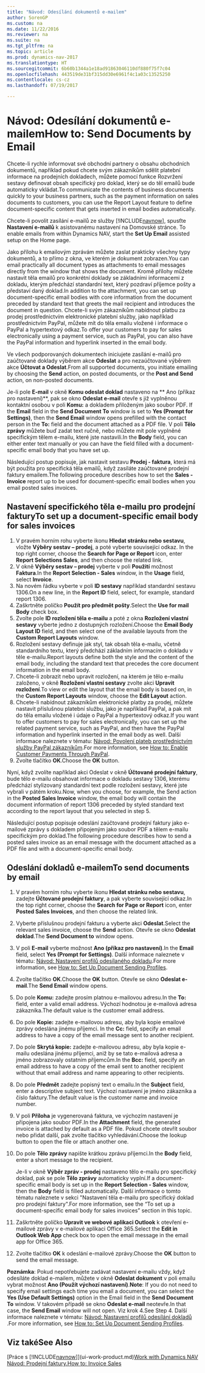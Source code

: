 ```yaml
---
title: "Návod: Odesílání dokumentů e-mailem"
author: SorenGP
ms.custom: na
ms.date: 11/22/2016
ms.reviewer: na
ms.suite: na
ms.tgt_pltfrm: na
ms.topic: article
ms.prod: dynamics-nav-2017
ms.translationtype: HT
ms.sourcegitcommit: 6b60b1344a1e18ad91863046110df880f75f7c04
ms.openlocfilehash: 443519de31bf315dd30e6961f4c1a03c13525250
ms.contentlocale: cs-cz
ms.lasthandoff: 07/19/2017

---
```


# <a name="how-to-send-documents-by-email"></a><span data-ttu-id="31e27-102">Návod: Odesílání dokumentů e-mailem</span><span class="sxs-lookup"><span data-stu-id="31e27-102">How to: Send Documents by Email</span></span>
<span data-ttu-id="31e27-103">Chcete-li rychle informovat své obchodní partnery o obsahu obchodních dokumentů, například pokud chcete svým zákazníkům sdělit platební informace na prodejních dokladech, můžete pomocí funkce Rozvržení sestavy definovat obsah specifický pro doklad, který se do těl emailů bude automaticky vkládat.</span><span class="sxs-lookup"><span data-stu-id="31e27-103">To communicate the contents of business documents quickly to your business partners, such as the payment information on sales documents to customers, you can use the Report Layout feature to define document-specific content that gets inserted in email bodies automatically.</span></span>

<span data-ttu-id="31e27-104">Chcete-li povolit zasílání e-mailů ze služby [!INCLUDE[navnow](includes/navnow_md.md)], spusťte **Nastavení e-mailů** k asistovanému nastavení na Domovské stránce. </span><span class="sxs-lookup"><span data-stu-id="31e27-104">To enable emails from within Dynamics NAV, start the **Set Up Email** assisted setup on the Home page.</span></span>

<span data-ttu-id="31e27-105">Jako přílohu k emailovým zprávám můžete zaslat prakticky všechny typy dokumentů, a to přímo z okna, ve kterém je dokument zobrazen.</span><span class="sxs-lookup"><span data-stu-id="31e27-105">You can email practically all document types as attachments to email messages directly from the window that shows the document.</span></span> <span data-ttu-id="31e27-106">Kromě přílohy můžete nastavit těla emailů pro konkrétní doklady se základními informacemi z dokladu, kterým předchází standardní text, který pozdraví příjemce pošty a představí daný doklad.</span><span class="sxs-lookup"><span data-stu-id="31e27-106">In addition to the attachment, you can set up document-specific email bodies with core information from the document preceded by standard text that greets the mail recipient and introduces the document in question.</span></span> <span data-ttu-id="31e27-107">Chcete-li svým zákazníkům nabídnout platbu za prodej prostřednictvím elektronické platební služby, jako například prostřednictvím PayPal, můžete mít do těla emailu vložené i informace o PayPal a hypertextový odkaz.</span><span class="sxs-lookup"><span data-stu-id="31e27-107">To offer your customers to pay for sales electronically using a payment service, such as PayPal, you can also have the PayPal information and hyperlink inserted in the email body.</span></span>

<span data-ttu-id="31e27-108">Ve všech podporovaných dokumentech iniciujete zasílání e-mailů pro zaúčtované doklady výběrem akce **Odeslat** a pro nezaúčtované výběrem akce **Účtovat a Odeslat**.</span><span class="sxs-lookup"><span data-stu-id="31e27-108">From all supported documents, you initiate emailing by choosing the **Send** action, on posted documents, or the **Post and Send** action, on non-posted documents.</span></span>

<span data-ttu-id="31e27-109">Je-li pole **E-mail** v okně **Komu odeslat doklad** nastaveno na ** Ano (příkaz pro nastavení)**, pak se okno **Odeslat e-mail** otevře s již vyplněnou kontaktní osobou v poli **Komu:** a dokladem přiloženým jako soubor PDF. </span><span class="sxs-lookup"><span data-stu-id="31e27-109">If the **Email** field in the **Send Document To** window is set to **Yes (Prompt for Settings)**, then the **Send Email** window opens prefilled with the contact person in the **To:** field and the document attached as a PDF file.</span></span> <span data-ttu-id="31e27-110">V poli **Tělo zprávy** můžete buď zadat text ručně, nebo můžete mít pole vyplněné specifickým tělem e-mailu, které jste nastavili.</span><span class="sxs-lookup"><span data-stu-id="31e27-110">In the **Body** field, you can either enter text manually or you can have the field filled with a document-specific email body that you have set up.</span></span>

<span data-ttu-id="31e27-111">Následující postup popisuje, jak nastavit sestavu **Prodej - faktura**, která má být použita pro specifická těla emailů, když zasíláte zaúčtované prodejní faktury emailem.</span><span class="sxs-lookup"><span data-stu-id="31e27-111">The following procedure describes how to set the **Sales - Invoice** report up to be used for document-specific email bodies when you email posted sales invoices.</span></span>

## <a name="to-set-up-a-document-specific-email-body-for-sales-invoices"></a><span data-ttu-id="31e27-112">Nastavení specifického těla e-mailu pro prodejní faktury</span><span class="sxs-lookup"><span data-stu-id="31e27-112">To set up a document-specific email body for sales invoices</span></span>
1. <span data-ttu-id="31e27-113">V pravém horním rohu vyberte ikonu **Hledat stránku nebo sestavu**, vložte **Výběry sestav – prodej**, a poté vyberte související odkaz. </span><span class="sxs-lookup"><span data-stu-id="31e27-113">In the top right corner, choose the **Search for Page or Report** icon, enter **Report Selections Sales**, and then choose the related link.</span></span>
2. <span data-ttu-id="31e27-114">V okně **Výběry sestav – prodej** vyberte v poli **Použití** možnost **Faktura**.</span><span class="sxs-lookup"><span data-stu-id="31e27-114">In the **Report Selection - Sales** window, in the **Usage** field, select **Invoice**.</span></span>
3. <span data-ttu-id="31e27-115">Na novém řádku vyberte v poli **ID sestavy** například standardní sestavu 1306.</span><span class="sxs-lookup"><span data-stu-id="31e27-115">On a new line, in the **Report ID** field, select, for example, standard report 1306.</span></span>
4. <span data-ttu-id="31e27-116">Zaškrtněte políčko **Použít pro předmět pošty**.</span><span class="sxs-lookup"><span data-stu-id="31e27-116">Select the **Use for mail Body** check box.</span></span>
5. <span data-ttu-id="31e27-117">Zvolte pole **ID rozložení těla e-mailu** a poté z okna **Rozložení vlastní sestavy**  vyberte jedno z dostupných rozložení.</span><span class="sxs-lookup"><span data-stu-id="31e27-117">Choose the **Email Body Layout ID** field, and then select one of the available layouts from the **Custom Report Layouts** window.</span></span>
6. <span data-ttu-id="31e27-118">Rozložení sestavy definuje jak styl, tak obsah těla e-mailu, včetně standardního textu, který předchází základním informacím o  dokladu v těle e-mailu.</span><span class="sxs-lookup"><span data-stu-id="31e27-118">Report layouts define both the style and the content of the email body, including the standard text that precedes the core document information in the email body.</span></span>
7. <span data-ttu-id="31e27-119">Chcete-li zobrazit nebo upravit rozložení, na kterém je tělo e-mailu založeno, v okně **Rozložení vlastní sestavy** zvolte akci **Upravit rozložení**.</span><span class="sxs-lookup"><span data-stu-id="31e27-119">To view or edit the layout that the email body is based on, in the **Custom Report Layouts** window, choose the **Edit Layout** action.</span></span>
8. <span data-ttu-id="31e27-120">Chcete-li nabídnout zákazníkům elektronické platby za prodej, můžete nastavit příslušnou platební službu, jako je například PayPal, a pak mít do těla emailu vložené i údaje o PayPal a hypertextový odkaz.</span><span class="sxs-lookup"><span data-stu-id="31e27-120">If you want to offer customers to pay for sales electronically, you can set up the related payment service, such as PayPal, and then have the PayPal information and hyperlink inserted in the email body as well.</span></span> <span data-ttu-id="31e27-121">Další informace naleznete v tématu: [Návod: Povolení plateb prostřednictvím služby PayPal zákazníkům](sales-how-enable-customer-payments-paypal.md).</span><span class="sxs-lookup"><span data-stu-id="31e27-121">For more information, see [How to: Enable Customer Payments Through PayPal](sales-how-enable-customer-payments-paypal.md).</span></span>
9. <span data-ttu-id="31e27-122">Zvolte tlačítko **OK**.</span><span class="sxs-lookup"><span data-stu-id="31e27-122">Choose the **OK** button.</span></span>

<span data-ttu-id="31e27-123">Nyní, když zvolíte například akci Odeslat v okně **Účtované prodejní faktury**, bude tělo e-mailu obsahovat informace o dokladu sestavy 1306, kterému předchází stylizovaný standardní text podle rozložení sestavy, které jste vybrali v pátém kroku.</span><span class="sxs-lookup"><span data-stu-id="31e27-123">Now, when you choose, for example, the Send action in the **Posted Sales Invoice** window, the email body will contain the document information of report 1306 preceded by styled standard text according to the report layout that you selected in step 5.</span></span>

<span data-ttu-id="31e27-124">Následující postup popisuje odeslání zaúčtované prodejní faktury jako e-mailové zprávy s dokladem připojeným jako soubor PDF a tělem e-mailu specifickým pro doklad.</span><span class="sxs-lookup"><span data-stu-id="31e27-124">The following procedure describes how to send a posted sales invoice as an email message with the document attached as a PDF file and with a document-specific email body.</span></span>
## <a name="to-send-documents-by-email"></a><span data-ttu-id="31e27-125">Odeslání dokladů e-mailem</span><span class="sxs-lookup"><span data-stu-id="31e27-125">To send documents by email</span></span>
1. <span data-ttu-id="31e27-126">V pravém horním rohu vyberte ikonu **Hledat stránku nebo sestavu**, zadejte **Účtované prodejní faktury**, a pak vyberte související odkaz.</span><span class="sxs-lookup"><span data-stu-id="31e27-126">In the top right corner, choose the **Search for Page or Report** icon, enter **Posted Sales Invoices**, and then choose the related link.</span></span>
2. <span data-ttu-id="31e27-127">Vyberte příslušnou prodejní fakturu a vyberte akci **Odeslat**.</span><span class="sxs-lookup"><span data-stu-id="31e27-127">Select the relevant sales invoice, choose the **Send** action.</span></span> <span data-ttu-id="31e27-128">Otevře se okno **Odeslat doklad**.</span><span class="sxs-lookup"><span data-stu-id="31e27-128">The **Send Document to** window opens.</span></span>
3. <span data-ttu-id="31e27-129">V poli **E-mail** vyberte možnost **Ano (příkaz pro nastavení)**.</span><span class="sxs-lookup"><span data-stu-id="31e27-129">In the **Email** field, select **Yes (Prompt for Settings)**.</span></span> <span data-ttu-id="31e27-130">Další informace naleznete v tématu: [Návod: Nastavení profilů odesílaného dokladu](sales-how-setup-document-send-profiles.md).</span><span class="sxs-lookup"><span data-stu-id="31e27-130">For more information, see [How to: Set Up Document Sending Profiles](sales-how-setup-document-send-profiles.md).</span></span>
4. <span data-ttu-id="31e27-131">Zvolte tlačítko **OK**.</span><span class="sxs-lookup"><span data-stu-id="31e27-131">Choose the **OK** button.</span></span> <span data-ttu-id="31e27-132">Otevře se okno **Odeslat e-mail**.</span><span class="sxs-lookup"><span data-stu-id="31e27-132">The **Send Email** window opens.</span></span>
5. <span data-ttu-id="31e27-133">Do pole **Komu:** zadejte prosím platnou e-mailovou adresu.</span><span class="sxs-lookup"><span data-stu-id="31e27-133">In the **To:** field, enter a valid email address.</span></span> <span data-ttu-id="31e27-134">Výchozí hodnotou je e-mailová adresa zákazníka.</span><span class="sxs-lookup"><span data-stu-id="31e27-134">The default value is the customer email address.</span></span>
6. <span data-ttu-id="31e27-135">Do pole **Kopie:** zadejte e-mailovou adresu, aby byla kopie emailové zprávy odeslána jinému příjemci. </span><span class="sxs-lookup"><span data-stu-id="31e27-135">In the **Cc:** field, specify an email address to have a copy of the email message sent to another recipient.</span></span>
7. <span data-ttu-id="31e27-136">Do pole **Skrytá kopie:** zadejte e-mailovou adresu, aby byla kopie e-mailu odeslána jinému příjemci, aniž by se tato e-mailová adresa a jméno zobrazovaly ostatním příjemcům.</span><span class="sxs-lookup"><span data-stu-id="31e27-136">In the **Bcc:** field, specify an email address to have a copy of the email sent to another recipient without that email address and name appearing to other recipients.</span></span>
8. <span data-ttu-id="31e27-137">Do pole **Předmět** zadejte popisný text o emailu.</span><span class="sxs-lookup"><span data-stu-id="31e27-137">In the **Subject** field, enter a descriptive subject text.</span></span> <span data-ttu-id="31e27-138">Výchozí nastavení je jméno zákazníka a číslo faktury.</span><span class="sxs-lookup"><span data-stu-id="31e27-138">The default value is the customer name and invoice number.</span></span>
9. <span data-ttu-id="31e27-139">V poli **Příloha** je vygenerovaná faktura, ve výchozím nastavení je připojena jako soubor PDF.</span><span class="sxs-lookup"><span data-stu-id="31e27-139">In the **Attachment** field, the generated invoice is attached by default as a PDF file.</span></span> <span data-ttu-id="31e27-140">Pokud chcete otevřít soubor nebo přidat další, pak zvolte tlačítko vyhledávání.</span><span class="sxs-lookup"><span data-stu-id="31e27-140">Choose the lookup button to open the file or attach another one.</span></span>
10. <span data-ttu-id="31e27-141">Do pole  **Tělo zprávy** napište krátkou zprávu příjemci.</span><span class="sxs-lookup"><span data-stu-id="31e27-141">In the **Body** field, enter a short message to the recipient.</span></span>

    <span data-ttu-id="31e27-142">Je-li v okně **Výběr zpráv - prodej** nastaveno tělo e-mailu pro specifický doklad, pak se pole **Tělo zprávy** automaticky vyplní.</span><span class="sxs-lookup"><span data-stu-id="31e27-142">If a document-specific email body is set up in the **Report Selection - Sales** window, then the **Body** field is filled automatically.</span></span> <span data-ttu-id="31e27-143">Další informace o tomto tématu naleznete v sekci "Nastavení těla e-mailu pro specifický doklad pro prodejní faktury".</span><span class="sxs-lookup"><span data-stu-id="31e27-143">For more information, see the “To set up a document-specific email body for sales invoices” section in this topic.</span></span>
11. <span data-ttu-id="31e27-144">Zaškrtněte políčko **Upravit ve webové aplikaci Outlook** k otevření e-mailové zprávy v e-mailové aplikaci Office 365.</span><span class="sxs-lookup"><span data-stu-id="31e27-144">Select the **Edit in Outlook Web App** check box to open the email message in the email app for Office 365.</span></span>
12. <span data-ttu-id="31e27-145">Zvolte tlačítko **OK** k odeslání e-mailové zprávy.</span><span class="sxs-lookup"><span data-stu-id="31e27-145">Choose the **OK** button to send the email message.</span></span>

<span data-ttu-id="31e27-146">**Poznámka**: Pokud nepotřebujete zadávat nastavení e-mailu vždy, když odesíláte doklad e-mailem, můžete v okně **Odeslat dokument** v poli emailu vybrat možnost **Ano (Použít výchozí nastavení)**.</span><span class="sxs-lookup"><span data-stu-id="31e27-146">**Note**: If you do not need to specify email settings each time you email a document, you can select the **Yes (Use Default Settings)** option in the Email field in the **Send Document To** window.</span></span> <span data-ttu-id="31e27-147">V takovém případě se okno **Odeslat e-mail** neotevře.</span><span class="sxs-lookup"><span data-stu-id="31e27-147">In that case, the **Send Email** window will not open.</span></span> <span data-ttu-id="31e27-148">Viz krok 4.</span><span class="sxs-lookup"><span data-stu-id="31e27-148">See Step 4.</span></span> <span data-ttu-id="31e27-149">Další informace naleznete v tématu: [Návod: Nastavení profilů odesílání dokladů](sales-how-setup-document-send-profiles.md) .</span><span class="sxs-lookup"><span data-stu-id="31e27-149">For more information, see [How to: Set Up Document Sending Profiles](sales-how-setup-document-send-profiles.md).</span></span>

## <a name="see-also"></a><span data-ttu-id="31e27-150">Viz také</span><span class="sxs-lookup"><span data-stu-id="31e27-150">See Also</span></span>  
<span data-ttu-id="31e27-151">[Práce s [!INCLUDE[navnow](includes/navnow_md.md)]](ui-work-product.md)</span><span class="sxs-lookup"><span data-stu-id="31e27-151">[Work with Dynamics NAV](ui-work-product.md)</span></span>  
[<span data-ttu-id="31e27-152">Návod: Prodejní faktury.</span><span class="sxs-lookup"><span data-stu-id="31e27-152">How to: Invoice Sales</span></span>](sales-how-invoice-sales.md)

